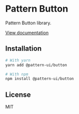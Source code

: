 # Pattern Button

Pattern Button library.

[View documentation](https://pattern.icu/)

## Installation

```sh
# With yarn
yarn add @pattern-ui/button

# With npm
npm install @pattern-ui/button
```

## License

MIT
